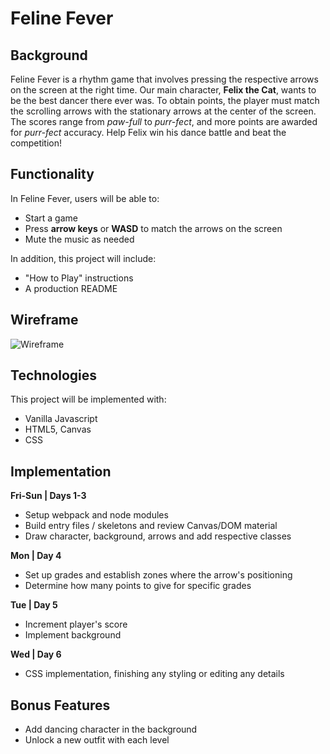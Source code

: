 # Feline Fever

## Background

Feline Fever is a rhythm game that involves pressing the respective arrows on the screen at the right time. Our main character, **Felix the Cat**, wants to be the best dancer there ever was. To obtain points, the player must match the scrolling arrows with the stationary arrows at the center of the screen. The scores range from *paw-full* to *purr-fect*, and more points are awarded for *purr-fect* accuracy. Help Felix win his dance battle and beat the competition!

## Functionality

In Feline Fever, users will be able to:

- Start a game
- Press **arrow keys** or **WASD** to match the arrows on the screen
- Mute the music as needed

In addition, this project will include:

- "How to Play" instructions
- A production README

## Wireframe

![Wireframe](https://user-images.githubusercontent.com/78716708/136467909-075d46b3-f6ac-44db-93e6-81e94bc114a6.png)

## Technologies

This project will be implemented with:

- Vanilla Javascript
- HTML5, Canvas
- CSS

## Implementation

**Fri-Sun | Days 1-3**
- Setup webpack and node modules
- Build entry files / skeletons and review Canvas/DOM material
- Draw character, background, arrows and add respective classes

**Mon | Day 4**
- Set up grades and establish zones where the arrow's positioning 
- Determine how many points to give for specific grades

**Tue | Day 5**
- Increment player's score
- Implement background

**Wed | Day 6**
- CSS implementation, finishing any styling or editing any details

## Bonus Features

- Add dancing character in the background
- Unlock a new outfit with each level
